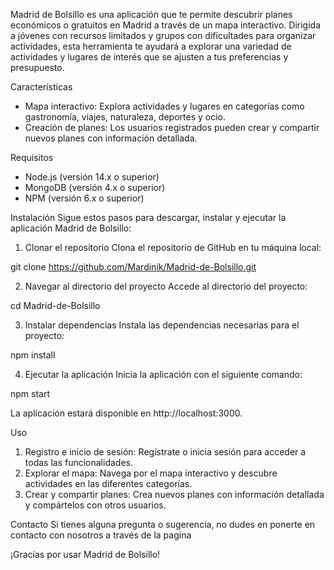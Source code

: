 Madrid de Bolsillo es una aplicación que te permite descubrir planes económicos o gratuitos en Madrid a través de un mapa interactivo. Dirigida a jóvenes con recursos limitados y grupos con dificultades para organizar actividades, esta herramienta te ayudará a explorar una variedad de actividades y lugares de interés que se ajusten a tus preferencias y presupuesto.

Características
- Mapa interactivo: Explora actividades y lugares en categorías como gastronomía, viajes, naturaleza, deportes y ocio.
- Creación de planes: Los usuarios registrados pueden crear y compartir nuevos planes con información detallada.


Requisitos
- Node.js (versión 14.x o superior)
- MongoDB (versión 4.x o superior)
- NPM (versión 6.x o superior)

Instalación
Sigue estos pasos para descargar, instalar y ejecutar la aplicación Madrid de Bolsillo:

1. Clonar el repositorio
Clona el repositorio de GitHub en tu máquina local:

git clone https://github.com/Mardinik/Madrid-de-Bolsillo.git

2. Navegar al directorio del proyecto
Accede al directorio del proyecto:

cd Madrid-de-Bolsillo

3. Instalar dependencias
Instala las dependencias necesarias para el proyecto:

npm install

4. Ejecutar la aplicación
Inicia la aplicación con el siguiente comando:

npm start

La aplicación estará disponible en http://localhost:3000.

Uso
1. Registro e inicio de sesión: Regístrate o inicia sesión para acceder a todas las funcionalidades.
2. Explorar el mapa: Navega por el mapa interactivo y descubre actividades en las diferentes categorías.
3. Crear y compartir planes: Crea nuevos planes con información detallada y compártelos con otros usuarios.

Contacto
Si tienes alguna pregunta o sugerencia, no dudes en ponerte en contacto con nosotros a través de la pagina

¡Gracias por usar Madrid de Bolsillo!
